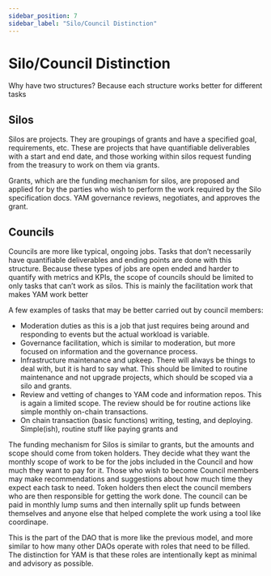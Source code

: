 ```yaml
---
sidebar_position: 7
sidebar_label: "Silo/Council Distinction"
---
```


# Silo/Council Distinction

Why have two structures? Because each structure works better for different tasks

## Silos

Silos are projects. They are groupings of grants and have a specified goal, requirements, etc. These are projects that have quantifiable deliverables with a start and end date, and those working within silos request funding from the treasury to work on them via grants.

Grants, which are the funding mechanism for silos, are proposed and applied for by the parties who wish to perform the work required by the Silo specification docs. YAM governance reviews, negotiates, and approves the grant.

## Councils

Councils are more like typical, ongoing jobs. Tasks that don’t necessarily have quantifiable deliverables and ending points are done with this structure. Because these types of jobs are open ended and harder to quantify with metrics and KPIs, the scope of councils should be limited to only tasks that can’t work as silos. This is mainly the facilitation work that makes YAM work better

A few examples of tasks that may be better carried out by council members:

- Moderation duties as this is a job that just requires being around and responding to events but the actual workload is variable.
- Governance facilitation, which is similar to moderation, but more focused on information and the governance process.
- Infrastructure maintenance and upkeep. There will always be things to deal with, but it is hard to say what. This should be limited to routine maintenance and not upgrade projects, which should be scoped via a silo and grants.
- Review and vetting of changes to YAM code and information repos. This is again a limited scope. The review should be for routine actions like simple monthly on-chain transactions.
- On chain transaction (basic functions) writing, testing, and deploying. Simple(ish), routine stuff like paying grants and

The funding mechanism for Silos is similar to grants, but the amounts and scope should come from token holders. They decide what they want the monthly scope of work to be for the jobs included in the Council and how much they want to pay for it. Those who wish to become Council members may make recommendations and suggestions about how much time they expect each task to need. Token holders then elect the council members who are then responsible for getting the work done. The council can be paid in monthly lump sums and then internally split up funds between themselves and anyone else that helped complete the work using a tool like coordinape.

This is the part of the DAO that is more like the previous model, and more similar to how many other DAOs operate with roles that need to be filled. The distinction for YAM is that these roles are intentionally kept as minimal and advisory as possible.
